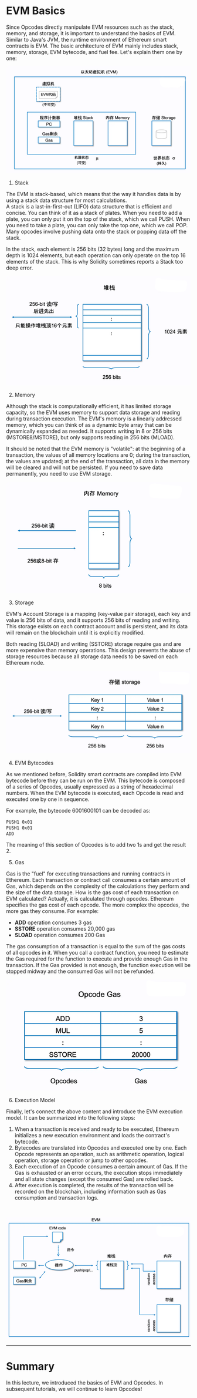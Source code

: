 # EVM Basics

Since Opcodes directly manipulate EVM resources such as the stack, memory, and storage, it is important to understand the basics of EVM.<br>
Similar to Java's JVM, the runtime environment of Ethereum smart contracts is EVM. The basic architecture of EVM mainly includes stack, memory, storage, EVM bytecode, and fuel fee. Let's explain them one by one:
<br>

![EVM](https://github.com/wls503pl/EVM-Opcodes-/blob/main/img/EVM.png)<br>

1. Stack

The EVM is stack-based, which means that the way it handles data is by using a stack data structure for most calculations.<br>
A stack is a last-in-first-out (LIFO) data structure that is efficient and concise. You can think of it as a stack of plates. When you need to add a plate, you can only put it on the top of the stack,
which we call PUSH. When you need to take a plate, you can only take the top one, which we call POP. Many opcodes involve pushing data onto the stack or popping data off the stack.<br>

In the stack, each element is 256 bits (32 bytes) long and the maximum depth is 1024 elements, but each operation can only operate on the top 16 elements of the stack. This is why Solidity sometimes reports a Stack too deep error.
<br>

![stack](https://github.com/wls503pl/EVM-Opcodes-/blob/main/img/stack.png)<br>

2. Memory

Although the stack is computationally efficient, it has limited storage capacity, so the EVM uses memory to support data storage and reading during transaction execution.
The EVM's memory is a linearly addressed memory, which you can think of as a dynamic byte array that can be dynamically expanded as needed. It supports writing in 8 or 256 bits (MSTORE8/MSTORE), but only supports reading in 256 bits (MLOAD).<br>

It should be noted that the EVM memory is "volatile": at the beginning of a transaction, the values ​​of all memory locations are 0; during the transaction, the values ​​are updated; at the end of the transaction,
all data in the memory will be cleared and will not be persisted. If you need to save data permanently, you need to use EVM storage.
<br>

![memory](https://github.com/wls503pl/EVM-Opcodes-/blob/main/img/memory.png)<br>

3. Storage

EVM's Account Storage is a mapping (key-value pair storage), each key and value is 256 bits of data, and it supports 256 bits of reading and writing. This storage exists on each contract account and is persistent,
and its data will remain on the blockchain until it is explicitly modified.

Both reading (SLOAD) and writing (SSTORE) storage require gas and are more expensive than memory operations. This design prevents the abuse of storage resources because all storage data needs to be saved on each Ethereum node.
<br>

![storage](https://github.com/wls503pl/EVM-Opcodes-/blob/main/img/storage.png)<br>

4. EVM Bytecodes

As we mentioned before, Solidity smart contracts are compiled into EVM bytecode before they can be run on the EVM. This bytecode is composed of a series of Opcodes, usually expressed as a string of hexadecimal numbers. When the EVM bytecode is executed,
each Opcode is read and executed one by one in sequence.

For example, the bytecode 6001600101 can be decoded as:

```
PUSH1 0x01
PUSH1 0x01
ADD
```

The meaning of this section of Opcodes is to add two 1s and get the result 2.

5. Gas

Gas is the "fuel" for executing transactions and running contracts in Ethereum. Each transaction or contract call consumes a certain amount of Gas, which depends on the complexity of the calculations they perform and the size of the data storage.
How is the gas cost of each transaction on EVM calculated? Actually, it is calculated through opcodes. Ethereum specifies the gas cost of each opcode. The more complex the opcodes, the more gas they consume. For example:

- **ADD** operation consumes 3 gas
- **SSTORE** operation consumes 20,000 gas
- **SLOAD** operation consumes 200 Gas

The gas consumption of a transaction is equal to the sum of the gas costs of all opcodes in it. When you call a contract function, you need to estimate the Gas required for the function to execute and provide enough Gas in the transaction.
If the Gas provided is not enough, the function execution will be stopped midway and the consumed Gas will not be refunded.
<br>

![Gas](https://github.com/wls503pl/EVM-Opcodes-/blob/main/img/gas.png)<br>

6. Execution Model

Finally, let's connect the above content and introduce the EVM execution model. It can be summarized into the following steps:<br>
1. When a transaction is received and ready to be executed, Ethereum initializes a new execution environment and loads the contract's bytecode.
2. Bytecodes are translated into Opcodes and executed one by one. Each Opcode represents an operation, such as arithmetic operation, logical operation, storage operation or jump to other opcodes.
3. Each execution of an Opcode consumes a certain amount of Gas. If the Gas is exhausted or an error occurs, the execution stops immediately and all state changes (except the consumed Gas) are rolled back.
4. After execution is completed, the results of the transaction will be recorded on the blockchain, including information such as Gas consumption and transaction logs.

<br>

![ExecModel](https://github.com/wls503pl/EVM-Opcodes-/blob/main/img/execModel.png)<br>

<hr>

# Summary

In this lecture, we introduced the basics of EVM and Opcodes. In subsequent tutorials, we will continue to learn Opcodes!

